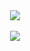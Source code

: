 <div align="center"> 
  <a href="#">
    <img src="https://github-readme-streak-stats.herokuapp.com/?user=sugarmanzhu&theme=sea" />
    <br />
    <br />
    <img src="https://github-readme-stats.vercel.app/api?username=sugarmanzhu&include_all_commits=true&show_icons=true&hide=commits&title_color=fff&text_color=fff&icon_color=fff&bg_color=2468bc" />
    <!--
    <br />
    <br />
    <img height=200 align="center" src="https://github-readme-stats.vercel.app/api/top-langs/?username=sugarmanzhu&layout=compact&title_color=fff&text_color=fff&bg_color=2468bc" />
    ╌> 
  </a>
</div>
